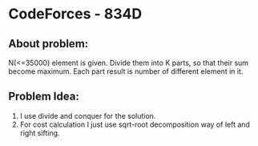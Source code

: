 # CodeForces - 834D

## About problem:  
N(<=35000) element is given. Divide them into K parts, so that their sum become maximum. Each part result is number of different element in it.

  

## Problem Idea:  

 1. I use divide and conquer for the solution.
 2. For cost calculation I just use sqrt-root decomposition way of left and right sifting.

<!--stackedit_data:
eyJoaXN0b3J5IjpbNjY3NjcwMDUwLC0xMTIzNDU2NTU2XX0=
-->
